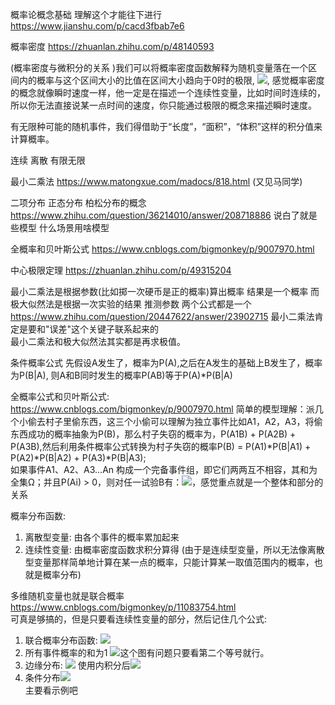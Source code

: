 概率论概念基础 理解这个才能往下进行 https://www.jianshu.com/p/cacd3fbab7e6<br/>

概率密度 https://zhuanlan.zhihu.com/p/48140593 

(概率密度与微积分的关系 )我们可以将概率密度函数解释为随机变量落在一个区间内的概率与这个区间大小的比值在区间大小趋向于0时的极限, <img src="https://pic1.zhimg.com/v2-e7e2daf4fd12d1c6613cc4bf7cfe6104_r.jpg" />, 感觉概率密度的概念就像瞬时速度一样，他一定是在描述一个连续性变量，比如时间时连续的，所以你无法直接说某一点时间的速度，你只能通过极限的概念来描述瞬时速度。

有无限种可能的随机事件，我们得借助于“长度”，“面积”，“体积”这样的积分值来计算概率。

连续 离散 有限无限

最小二乘法 https://www.matongxue.com/madocs/818.html (又见马同学)

二项分布 正态分布 柏松分布的概念 https://www.zhihu.com/question/36214010/answer/208718886
说白了就是些模型 什么场景用啥模型 

全概率和贝叶斯公式 https://www.cnblogs.com/bigmonkey/p/9007970.html

中心极限定理 https://zhuanlan.zhihu.com/p/49315204

最小二乘法是根据参数(比如掷一次硬币是正的概率)算出概率 结果是一个概率
而极大似然法是根据一次实验的结果 推测参数
两个公式都是一个
https://www.zhihu.com/question/20447622/answer/23902715
最小二乘法肯定是要和"误差"这个关键子联系起来的 <br/>
最小二乘法和极大似然法其实都是再求极值。

条件概率公式 先假设A发生了，概率为P(A),之后在A发生的基础上B发生了，概率为P(B|A),
则A和B同时发生的概率P(AB)等于P(A)*P(B|A)

全概率公式和贝叶斯公式: https://www.cnblogs.com/bigmonkey/p/9007970.html 简单的模型理解：派几个小偷去村子里偷东西，这三个小偷可以理解为独立事件比如A1，A2，A3，将偷东西成功的概率抽象为P(B)，那么村子失窃的概率为，P(A1B) + P(A2B) + P(A3B),然后利用条件概率公式转换为村子失窃的概率P(B) = P(A1)*P(B|A1) + P(A2)*P(B|A2) + P(A3)*P(B|A3); <br/>如果事件A1、A2、A3…An 构成一个完备事件组，即它们两两互不相容，其和为全集Ω；并且P(Ai) > 0，则对任一试验B有：<img src="https://images2018.cnblogs.com/blog/1203675/201805/1203675-20180508135435979-739156765.png" />，感觉重点就是一个整体和部分的关系

概率分布函数: <br/>
1. 离散型变量: 由各个事件的概率累加起来 <br/>
2. 连续性变量: 由概率密度函数求积分算得 (由于是连续型变量，所以无法像离散型变量那样简单地计算在某一点的概率，只能计算某一取值范围内的概率，也就是概率分布)

多维随机变量也就是联合概率 https://www.cnblogs.com/bigmonkey/p/11083754.html<br/>
可真是够搞的，但是只要看连续性变量的部分，然后记住几个公式:<br/>
1. 联合概率分布函数: <img src="https://img2018.cnblogs.com/blog/1203675/201906/1203675-20190625163227252-1887409838.png" /><br/>
2. 所有事件概率的和为1 <img src="https://img2018.cnblogs.com/blog/1203675/201906/1203675-20190625163336610-540770623.png" />这个图有问题只要看第二个等号就行。<br/>
3. 边缘分布: <img src="https://img2018.cnblogs.com/blog/1203675/201906/1203675-20190625163445890-878975766.png" /> 使用内积分后<img src="https://img2018.cnblogs.com/blog/1203675/201906/1203675-20190625163553305-1519897908.png" /><br/>
4. 条件分布<img src="https://img2018.cnblogs.com/blog/1203675/201906/1203675-20190625163647978-1714887173.png" /><br/>
主要看示例吧
